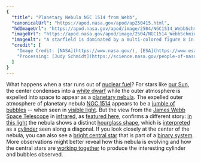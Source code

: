 ```yaml
---
{
  "title": "Planetary Nebula NGC 1514 from Webb",
  "canonicalUrl": "https://apod.nasa.gov/apod/ap250415.html",
  "hdImageUrl": "https://apod.nasa.gov/apod/image/2504/NGC1514_WebbSchmidt_1983.jpg",
  "imageUrl": "https://apod.nasa.gov/apod/image/2504/NGC1514_WebbSchmidt_960.jpg",
  "imageAlt": "A starfield is dominated by a multi-colored figure 8 in the middle, titled on a diagonal. The outsides of the nebula appear light colored, while the inside shows complex structure tinted red and purple. Please see the explanation for more detailed information.",
  "credit": [
    "Image Credit: [NASA](https://www.nasa.gov/), [ESA](https://www.esa.int/), [CSA](https://www.asc-csa.gc.ca/eng/), [M. E. Ressler](https://science.jpl.nasa.gov/people/ressler/) ([JPL](https://science.jpl.nasa.gov/)) et al.",
    "Processing: [Judy Schmidt](https://science.nasa.gov/people-of-nasa/meet-a-citizen-scientist-judy-schmidt/)"
  ]
}
---
```


What happens when a star runs out of [nuclear fuel](https://en.wikipedia.org/wiki/Nuclear_fusion)? For stars like [our Sun](https://science.nasa.gov/sun/), the center condenses into a [white dwarf](https://apod.nasa.gov/apod/ap000910.html) while the outer atmosphere is expelled into space to appear as a [planetary nebula](https://en.wikipedia.org/wiki/Planetary_nebula). The expelled outer atmosphere of planetary nebula [NGC 1514](https://en.wikipedia.org/wiki/NGC_1514) appears to be a [jumble of bubbles](https://en.wikipedia.org/wiki/NGC_1514#/media/File:NGC_1514_by_Goran_Nilsson_&_The_Liverpool_Telescope.jpg) -- when seen in [visible light](https://science.nasa.gov/ems/09_visiblelight/). But the view from the [James Webb Space Telescope](https://apod.nasa.gov/apod/ap211226.html) in [infrared](https://science.nasa.gov/ems/07_infraredwaves/), as [featured here](https://www.flickr.com/photos/geckzilla/54206737999/in/datetaken/), confirms a different story: [in this light](https://ui.adsabs.harvard.edu/abs/2010AJ....140.1882R/abstract) the nebula shows a distinct [hourglass shape](https://apod.nasa.gov/apod/ap190929.html), which is [interpreted](https://content.cld.iop.org/journals/1538-3881/140/6/1882/revision1/aj370110f9_lr.gif) as a [cylinder](https://www.geogebra.org/m/sdFGxeYM) seen along a diagonal. If you look closely at the center of the nebula, you can also see a [bright central star](https://ui.adsabs.harvard.edu/abs/2016ApJ...829...73M/abstract) that is part of a [binary system](https://apod.nasa.gov/apod/ap970219.html). More observations might better reveal how this nebula is evolving and how the central stars are [working together](https://www.medivetgroup.com/globalassets/assets/advice-articles/multi-cat/two-cats-cleaning.jpg) to produce the interesting cylinder and bubbles observed.

